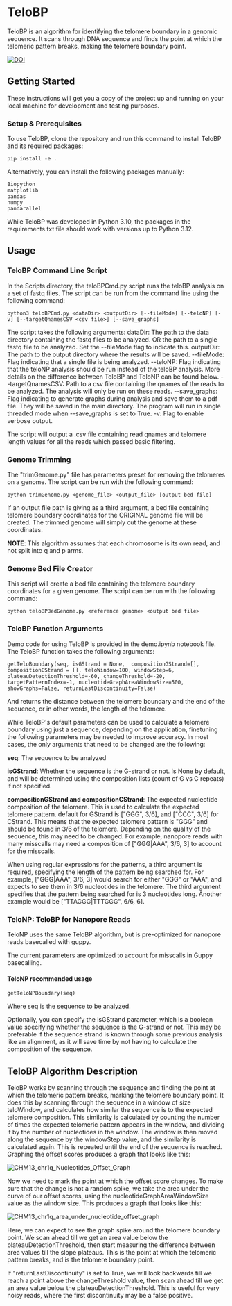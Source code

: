 # TeloBP

TeloBP is an algorithm for identifying the telomere boundary in a genomic sequence. It scans through DNA sequence and finds the point at which the telomeric pattern breaks, making the telomere boundary point.

[![DOI](https://zenodo.org/badge/574249235.svg)](https://zenodo.org/doi/10.5281/zenodo.10826386)

## Getting Started

These instructions will get you a copy of the project up and running on your local machine for development and testing purposes.

### Setup & Prerequisites

To use TeloBP, clone the repository and run this command to install TeloBP and its required packages:

```
pip install -e .
```

Alternatively, you can install the following packages manually:

```
Biopython
matplotlib
pandas
numpy
pandarallel
```

While TeloBP was developed in Python 3.10, the packages in the requirements.txt file should work with versions up to Python 3.12.

## Usage

### TeloBP Command Line Script

In the Scripts directory, the teloBPCmd.py script runs the teloBP analysis on a set of fastq files.
The script can be run from the command line using the following command:

```
python3 teloBPCmd.py <dataDir> <outputDir> [--fileMode] [--teloNP] [-v] [--targetQnamesCSV <csv file>] [--save_graphs]
```

The script takes the following arguments:
dataDir: The path to the data directory containing the fastq files to be analyzed.
OR the path to a single fastq file to be analyzed. Set the --fileMode flag to indicate this.
outputDir: The path to the output directory where the results will be saved.
--fileMode: Flag indicating that a single file is being analyzed.
--teloNP: Flag indicating that the teloNP analysis should be run instead of the teloBP analysis.
More details on the difference between TeloBP and TeloNP can be found below.
--targetQnamesCSV: Path to a csv file containing the qnames of the reads to be analyzed. The analysis will only be run on these reads.
--save_graphs: Flag indicating to generate graphs during analysis and save them to a pdf file. They will be saved in the main directory.
The program will run in single threaded mode when --save_graphs is set to True.
-v: Flag to enable verbose output.

The script will output a .csv file containing read qnames and telomere length values for all the reads which passed basic filtering.

### Genome Trimming

The "trimGenome.py" file has parameters preset for removing the telomeres on a genome. The script can be run with the following command:

```
python trimGenome.py <genome_file> <output_file> [output bed file]
```

If an output file path is giving as a third argument, a bed file containing telomere boundary coordinates for the ORIGINAL genome file will be created. The trimmed genome will simply cut the genome at these coordinates.

**NOTE**: This algorithm assumes that each chromosome is its own read, and not split into q and p arms.

### Genome Bed File Creator

This script will create a bed file containing the telomere boundary coordinates for a given genome. The script can be run with the following command:

```
python teloBPBedGenome.py <reference genome> <output bed file>
```

### TeloBP Function Arguments

Demo code for using TeloBP is provided in the demo.ipynb notebook file. The TeloBP function takes the following arguments:

```
getTeloBoundary(seq, isGStrand = None,  compositionGStrand=[], compositionCStrand = [], teloWindow=100, windowStep=6, plateauDetectionThreshold=-60, changeThreshold=-20, targetPatternIndex=-1, nucleotideGraphAreaWindowSize=500, showGraphs=False, returnLastDiscontinuity=False)
```

And returns the distance between the telomere boundary and the end of the sequence, or in other words, the length of the telomere.

While TeloBP's default parameters can be used to calculate a telomere boundary using just a sequence, depending on the application, finetuning the following parameters may be needed to improve accuracy. In most cases, the only arguments that need to be changed are the following:

**seq**: The sequence to be analyzed

**isGStrand**: Whether the sequence is the G-strand or not. Is None by default, and will be determined using the composition lists (count of G vs C repeats) if not specified.

**compositionGStrand and compositionCStrand**: The expected nucleotide composition of the telomere. This is used to calculate the expected telomere pattern. default for GStrand is ["GGG", 3/6], and ["CCC", 3/6] for CStrand. This means that the expected telomere pattern is "GGG" and should be found in 3/6 of the telomere.
Depending on the quality of the sequence, this may need to be changed. For example, nanopore reads with many misscalls may need a composition of ["GGG|AAA", 3/6, 3] to account for the misscalls.

When using regular expressions for the patterns, a third argument is required, specifying the length of the pattern being searched for. For example, ["GGG|AAA", 3/6, 3] would search for either "GGG" or "AAA", and expects to see them in 3/6 nucleotides in the telomere. The third argument specifies that the pattern being searched for is 3 nucleotides long. Another example would be ["TTAGGG|TTTGGG", 6/6, 6].

### TeloNP: TeloBP for Nanopore Reads

TeloNP uses the same TeloBP algorithm, but is pre-optimized for nanopore reads basecalled with guppy.

The current parameters are optimized to account for misscalls in Guppy basecalling.

#### TeloNP recommended usage

```
getTeloNPBoundary(seq)
```

Where seq is the sequence to be analyzed.

Optionally, you can specify the isGStrand parameter, which is a boolean value specifying whether the sequence is the G-strand or not. This may be preferable if the sequence strand is known through some previous analysis like an alignment, as it will save time by not having to calculate the composition of the sequence.

## TeloBP Algorithm Description

TeloBP works by scanning through the sequence and finding the point at which the telomeric pattern breaks, marking the telomere boundary point. It does this by scanning through the sequence in a window of size teloWindow, and calculates how similar the sequence is to the expected telomere composition. This similarity is calculated by counting the number of times the expected telomeric pattern appears in the window, and dividing it by the number of nucleotides in the window. The window is then moved along the sequence by the windowStep value, and the similarity is calculated again. This is repeated until the end of the sequence is reached. Graphing the offset scores produces a graph that looks like this:

![CHM13_chr1q_Nucleotides_Offset_Graph](https://github.com/CWGreider/GreiderLab/assets/78556850/82859bbd-158a-4534-ac4a-85fa7caeeec2)

Now we need to mark the point at which the offset score changes. To make sure that the change is not a random spike, we take the area under the curve of our offset scores, using the nucleotideGraphAreaWindowSize value as the window size. This produces a graph that looks like this:

![CHM13_chr1q_area_under_nucleotide_offset_graph](https://github.com/CWGreider/GreiderLab/assets/78556850/ffc42c8c-4c03-4e18-b5ae-5075ec4e8f17)

Here, we can expect to see the graph spike around the telomere boundary point. We scan ahead till we get an area value below the plateauDetectionThreshold, then start measuring the difference between area values till the slope plateaus. This is the point at which the telomeric pattern breaks, and is the telomere boundary point.

If "returnLastDiscontinuity" is set to True, we will look backwards till we reach a point above the changeThreshold value, then scan ahead till we get an area value below the plateauDetectionThreshold. This is useful for very noisy reads, where the first discontinuity may be a false positive.
